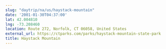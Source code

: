 ```yaml
---
slug: "daytrip/na/us/haystack-mountain"
date: '2001-01-30T04:37:00'
lat: 42.004810
lng: -73.208460
location: Route 272, Norfolk, CT 06058, United States
external_url: https://ctparks.com/parks/haystack-mountain-state-park
title: Haystack Mountain
---
```



